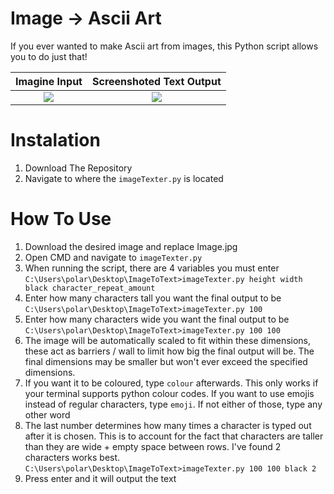 # Image -> Ascii Art
If you ever wanted to make Ascii art from images, this Python script allows you to do just that!

Imagine Input            |  Screenshoted Text Output
:-------------------------:|:-------------------------:
![](https://media.discordapp.net/attachments/568505485351845904/962133654895726592/Pasted_image_20220408181246.png) |  ![](https://media.discordapp.net/attachments/568505485351845904/962133655147380736/Pasted_image_20220408181252.png?width=511&height=670)
# Instalation
1. Download The Repository
2. Navigate to where the ```imageTexter.py``` is located

# How To Use
1. Download the desired image and replace Image.jpg
2. Open CMD and navigate to  ```imageTexter.py```
3. When running the script, there are 4 variables you must enter ```C:\Users\polar\Desktop\ImageToText>imageTexter.py height width black character_repeat_amount```
4. Enter how many characters tall you want the final output to be
```C:\Users\polar\Desktop\ImageToText>imageTexter.py 100```
5. Enter how many characters wide you want the final output to be
```C:\Users\polar\Desktop\ImageToText>imageTexter.py 100 100```
6. The image will be automatically scaled to fit within these dimensions, these act as barriers / wall to limit how big the final output will be. The final dimensions may be smaller but won't ever exceed the specified dimensions.
7. If you want it to be coloured, type ```colour``` afterwards. This only works if your terminal supports python colour codes. If you want to use emojis instead of regular characters, type ```emoji```. If not either of those, type any other word
8. The last number determines how many times a character is typed out after it is chosen. This is to account for the fact that characters are taller than they are wide + empty space between rows. I've found 2 characters works best.
```C:\Users\polar\Desktop\ImageToText>imageTexter.py 100 100 black 2```
9. Press enter and it will output the text
